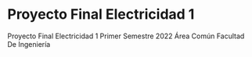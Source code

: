 # Proyecto Final Electricidad 1
Proyecto Final Electricidad 1
Primer Semestre 2022
Área Común Facultad De Ingeniería
